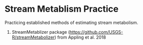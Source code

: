 # Stream Metablism Practice
Practicing established methods of estimating stream metabolism. 

1. StreamMetablizer package (https://github.com/USGS-R/streamMetabolizer) from Appling et al. 2018
